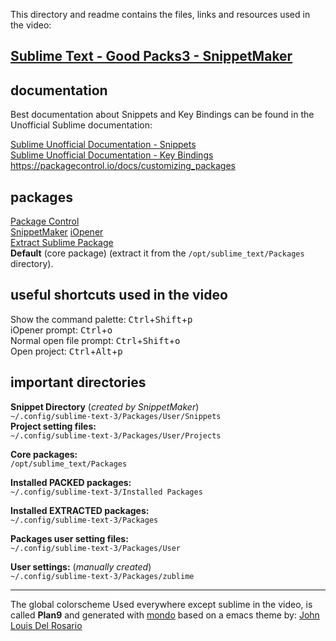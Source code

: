 This directory and readme contains the files, links and resources used in the video:

## [Sublime Text - Good Packs3 - SnippetMaker][videoSTppp]

## documentation  

Best documentation about Snippets and Key Bindings can be found in the Unofficial Sublime documentation:  

[Sublime Unofficial Documentation - Snippets](http://docs.sublimetext.info/en/latest/extensibility/snippets.html)  
[Sublime Unofficial Documentation - Key Bindings](http://docs.sublimetext.info/en/latest/reference/key_bindings.html)  
https://packagecontrol.io/docs/customizing_packages  

## packages
[Package Control]  
[SnippetMaker]
[iOpener]  
[Extract Sublime Package]  
**Default** (core package) (extract it from the `/opt/sublime_text/Packages` directory).

## useful shortcuts used in the video
Show the command palette: <kbd>Ctrl</kbd>+<kbd>Shift</kbd>+<kbd>p</kbd>  
iOpener prompt: <kbd>Ctrl</kbd>+<kbd>o</kbd>  
Normal open file prompt: <kbd>Ctrl</kbd>+<kbd>Shift</kbd>+<kbd>o</kbd>  
Open project: <kbd>Ctrl</kbd>+<kbd>Alt</kbd>+<kbd>p</kbd>  
 

[Extract Sublime Package]: https://github.com/SublimeText/ExtractSublimePackage
[Package Control]: https://packagecontrol.io
[iOpener]: https://github.com/rosshemsley/iOpener
[rosshemsley]: https://github.com/rosshemsley
[SnippetMaker]: https://github.com/jugyo/SublimeSnippetMaker
[jugyo]: https://github.com/jugyo 
 

## important directories

**Snippet Directory** (*created by SnippetMaker*)  
`~/.config/sublime-text-3/Packages/User/Snippets`  
**Project setting files:**  
`~/.config/sublime-text-3/Packages/User/Projects`  

**Core packages:**  
`/opt/sublime_text/Packages`  

**Installed PACKED packages:**  
`~/.config/sublime-text-3/Installed Packages`  

**Installed EXTRACTED packages:**  
`~/.config/sublime-text-3/Packages`  

**Packages user setting files:**  
`~/.config/sublime-text-3/Packages/User`  

**User settings:** (*manually created*)   
`~/.config/sublime-text-3/Packages/zublime`  

  
- - - - -

The global colorscheme Used everywhere except sublime in the video, is called **Plan9** and generated with [mondo] based on a emacs theme by:
[John Louis Del Rosario](https://github.com/john2x/plan9-theme.el)

[videoSTppp]: https://youtu.be/F2Nb9fz_HNQ
[mondo]: https://github.com/budlabs/mondo

